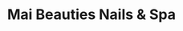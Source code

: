 ---
title: "Mai Beauties Nails & Spa"
url: /hattingen/mai-beauties-nails-und-spa/
shop: Kosmetik
---